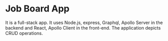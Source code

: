 # Job Board App

It is a full-stack app. It uses Node.js, express, Graphql, Apollo Server in the backend and React, Apollo Client in the front-end.
The application depicts CRUD operations.
